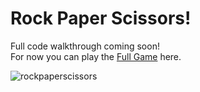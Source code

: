 # Rock Paper Scissors!

Full code walkthrough coming soon! </br>
For now you can play the [Full Game](https://stacksantos.github.io/rock-paper-scissors/) here.


![rockpaperscissors](https://user-images.githubusercontent.com/100369086/163502395-7f74afba-d4aa-4646-9ce7-e77708725b21.png)
